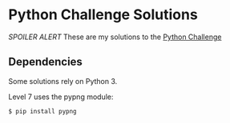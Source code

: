 # Python Challenge Solutions

*SPOILER ALERT* These are my solutions to the [Python Challenge](http://www.pythonchallenge.com)

## Dependencies

Some solutions rely on Python 3. 

Level 7 uses the pypng module:

    $ pip install pypng
    

